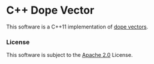 C++ Dope Vector
===============

This software is a C++11 implementation of [dope vectors](https://en.wikipedia.org/wiki/Dope_vector).

### License ###
This software is subject to the [Apache 2.0](http://www.apache.org/licenses/LICENSE-2.0.html) License.
